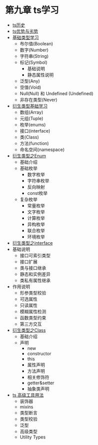 # 第九章 ts学习

- [ts历史](./history.md)
- [ts优势与劣势](./advantages-and-disadvantages.md)
- [基础类型学习](./learn-primitive-type.md)
  - 布尔值(Boolean)
  - 数字(Number)
  - 字符串(String)
  - 标记(Symbol)
    - 基础说明
    - 静态属性说明
  - 泛型(Any)
  - 空值(Void)
  - Null(Null) 和 Undefined (Undefined)
  - 非存在类型(Never)
- [衍生类型基础学习](./learn-derivative-type.md)
  - 数组(Array)
  - 元组(Tuple)
  - 枚举(enums)
  - 接口(interface)
  - 类(Class)
  - 方法(function)
  - 命名空间(namespace)
- [衍生类型之Enum](./Enum.md)
  - 基础介绍
  - 基础枚举
    - 数字枚举
    - 字符串枚举
    - 反向映射
    - const枚举
  - 复杂枚举
    - 常量枚举
    - 文字枚举
    - 计算枚举
    - 异构枚举
    - 联合枚举
    - 环境枚举
- [衍生类型之interface](./interface.md)
- 基础说明
  - 接口可索引类型
  - 接口扩展
  - 类与接口继承
  - 静态和实例差异
  - 类私有属性继承
- 作用说明
  - 形参类型校验
  - 可选属性
  - 只读属性
  - 模糊属性检测
  - 函数类型约束
  - 第三方交互
- [衍生类型之Class](./Class.md)
  - 基础介绍
  - 声明
    - new
    - constructor
    - this
    - 属性声明
    - 方法声明
    - 相关修饰符
    - getter&setter
    - 抽象类声明
- [ts 高级工具用法](./ts-util.md)
  - 装饰器
  - mixins
  - 类型断言
  - 类型校验
  - 泛型
  - 高级类型
  - Utility Types
